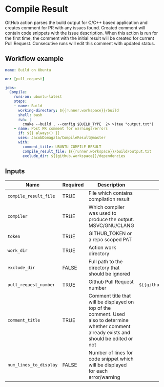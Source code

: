 # Compile Result

GitHub action parses the build output for C/C++ based application and creates comment for PR with any issues found. Created comment will contain code snippets with the issue description. When this action is run for the first time, the comment with the initial result will be created for current Pull Request. Consecutive runs will edit this comment with updated status.

## Workflow example

```yml
name: Build on Ubuntu

on: [pull_request]

jobs:
  Compile:
    runs-on: ubuntu-latest
    steps:
    - name: Build
      working-directory: ${{runner.workspace}}/build
      shell: bash
      run: |
        cmake --build . --config $BUILD_TYPE  2> >(tee "output.txt")
    - name: Post PR comment for warnings/errors
      if: ${{ always() }}
      uses: JacobDomagala/CompileResult@master
      with:
        comment_title: UBUNTU COMPILE RESULT
        compile_result_file: ${{runner.workspace}}/build/output.txt
        exclude_dir: ${{github.workspace}}/dependencies
```

## Inputs

| Name                    |Required| Description                        | Default value |
|-------------------------|--------|------------------------------------|:---------------:|
| `compile_result_file`   | TRUE   | File which contains compilation result | `empty` |
| `compiler`              | TRUE   | Which compiler was used to produce the output. MSVC/GNU/CLANG | `GNU` |
| `token`                 | TRUE   | GITHUB_TOKEN or a repo scoped PAT | `${{github.token}}` |
| `work_dir`              | TRUE   | Action work directory | `${{github.workspace}}` |
| `exclude_dir`           | FALSE  | Full path to the directory that should be ignored | `<empty>` |
| `pull_request_number`   | TRUE   | Github Pull Request number | `${{github.event.pull_request.number}}` |
| `comment_title`         | TRUE   | Comment title that will be displayed on top of the comment. Used also to determine whether comment already exists and should be edited or not | `COMPILE RESULT` |
| `num_lines_to_display`  | FALSE  |Number of lines for code snippet which will be displayed for each error/warning | `5` |



